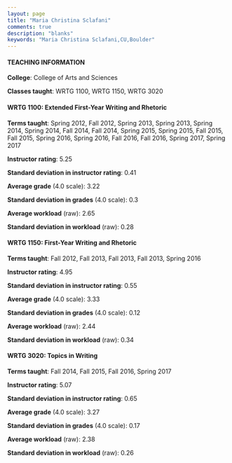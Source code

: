 ```yaml
---
layout: page
title: "Maria Christina Sclafani" 
comments: true
description: "blanks"
keywords: "Maria Christina Sclafani,CU,Boulder"
---
```

<head>
<script src="https://ajax.googleapis.com/ajax/libs/jquery/2.1.3/jquery.min.js"></script>
<script src="https://dl.dropboxusercontent.com/s/pc42nxpaw1ea4o9/highcharts.js?dl=0"></script>
<!-- <script src="../assets/js/highcharts.js"></script> -->
<style type="text/css">@font-face {
	font-family: "Bebas Neue";
	src: url(https://www.filehosting.org/file/details/544349/BebasNeue Regular.otf) format("opentype");
	}
	h1.Bebas { 
		font-family: "Bebas Neue", Verdana, Tahoma;
	}
</style>
</head>
	   
#### TEACHING INFORMATION

**College**: College of Arts and Sciences

**Classes taught**: WRTG 1100, WRTG 1150, WRTG 3020

#### WRTG 1100: Extended First-Year Writing and Rhetoric

**Terms taught**: Spring 2012, Fall 2012, Spring 2013, Spring 2013, Spring 2014, Spring 2014, Fall 2014, Fall 2014, Spring 2015, Spring 2015, Fall 2015, Fall 2015, Spring 2016, Spring 2016, Fall 2016, Fall 2016, Spring 2017, Spring 2017

**Instructor rating**: 5.25

**Standard deviation in instructor rating**: 0.41

**Average grade** (4.0 scale): 3.22

**Standard deviation in grades** (4.0 scale): 0.3

**Average workload** (raw): 2.65

**Standard deviation in workload** (raw): 0.28

#### WRTG 1150: First-Year Writing and Rhetoric

**Terms taught**: Fall 2012, Fall 2013, Fall 2013, Fall 2013, Spring 2016

**Instructor rating**: 4.95

**Standard deviation in instructor rating**: 0.55

**Average grade** (4.0 scale): 3.33

**Standard deviation in grades** (4.0 scale): 0.12

**Average workload** (raw): 2.44

**Standard deviation in workload** (raw): 0.34

#### WRTG 3020: Topics in Writing

**Terms taught**: Fall 2014, Fall 2015, Fall 2016, Spring 2017

**Instructor rating**: 5.07

**Standard deviation in instructor rating**: 0.65

**Average grade** (4.0 scale): 3.27

**Standard deviation in grades** (4.0 scale): 0.17

**Average workload** (raw): 2.38

**Standard deviation in workload** (raw): 0.26

